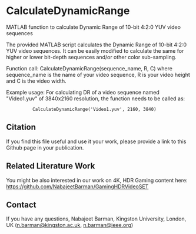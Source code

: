 # CalculateDynamicRange
MATLAB function to calculate Dynamic Range of 10-bit 4:2:0 YUV video sequences


The provided MATLAB script calculates the Dynamic Range of 10-bit 4:2:0 YUV video sequences. It can be easily modified to calculate the same for higher or lower bit-depth sequences and/or other color sub-sampling.

Function call: 
              CalculateDynamicRange(sequence_name, R, C)
              where sequence_name is the name of your video sequence, R is your video height and C is the video width.
              
Example usage: For calculating DR of a video sequence named "Video1.yuv" of 3840x2160 resolution, the function needs to be called as:

              CalculateDynamicRange('Video1.yuv', 2160, 3840)

## Citation

If you find this file useful and use it your work, please provide a link to this Github page in your publication.

## Related Literature Work
 You might be also interested in our work on 4K, HDR Gaming content here: https://github.com/NabajeetBarman/GamingHDRVideoSET

## Contact
If you have any questions,
Nabajeet Barman, Kingston University, London, UK (n.barman@kingston.ac.uk, n.barman@ieee.org)
